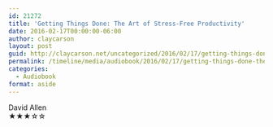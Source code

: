 ```yaml
---
id: 21272
title: 'Getting Things Done: The Art of Stress-Free Productivity'
date: 2016-02-17T00:00:00-06:00
author: claycarson
layout: post
guid: http://claycarson.net/uncategorized/2016/02/17/getting-things-done-the-art-of-stress-free-productivity/
permalink: /timeline/media/audiobook/2016/02/17/getting-things-done-the-art-of-stress-free-productivity/
categories:
  - Audiobook
format: aside
---
```

<div class="media-details"></div>

<div class="media-creator">David    Allen</div>

<div class="media-rating">★★★☆☆</div>